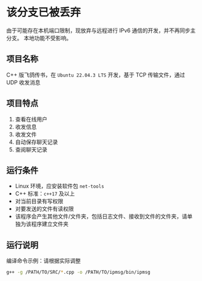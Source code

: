 # 该分支已被丢弃
由于可能存在本机端口限制，现放弃与远程进行 IPv6 通信的开发，并不再同步主分支。
本地功能不受影响。

## 项目名称
C++ 版飞鸽传书，在 `Ubuntu 22.04.3 LTS` 开发，基于 TCP 传输文件，通过 UDP 收发消息

## 项目特点
1. 查看在线用户
2. 收发信息
3. 收发文件
4. 自动保存聊天记录
5. 查阅聊天记录

## 运行条件
- Linux 环境，应安装软件包 `net-tools`
- C++ 标准：`c++17` 及以上
- 对当前目录有写权限
- 对要发送的文件有读权限
- 该程序会产生其他文件/文件夹，包括日志文件、接收到文件的文件夹，请单独为该程序建立文件夹

## 运行说明
编译命令示例：请根据实际调整
```bash
g++ -g /PATH/TO/SRC/*.cpp -o /PATH/TO/ipmsg/bin/ipmsg
```

